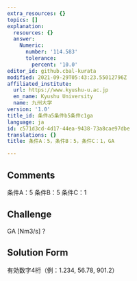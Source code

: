 ```yaml
---
extra_resources: {}
topics: []
explanation:
  resources: {}
  answer:
    Numeric:
      number: '114.583'
      tolerance:
        percent: '10.0'
editor_id: github.cbal-kurata
modified: 2021-09-29T05:43:23.55012796Z
affiliated_institute:
  url: https://www.kyushu-u.ac.jp
  en_name: Kyushu University
  name: 九州大学
version: '1.0'
title_id: 条件a5条件b5条件c1ga
language: ja
id: c571d3cd-4d17-44ea-9438-73a8cae97dbe
translations: {}
title: 条件A：5，条件B：5，条件C：1，GA

---
```


## Comments
条件A：5
条件B：5
条件C：1

## Challenge
GA [Nm3/s] ?

## Solution Form
有効数字4桁（例：1.234,  56.78,  901.2）




